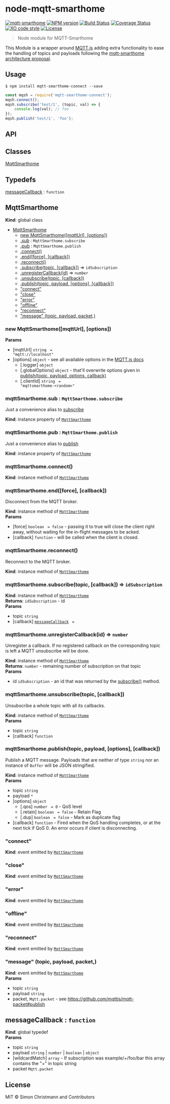 # node-mqtt-smarthome

[![mqtt-smarthome](https://img.shields.io/badge/mqtt-smarthome-blue.svg)](https://github.com/mqtt-smarthome/mqtt-smarthome)
[![NPM version](https://badge.fury.io/js/mqtt-smarthome-connect.svg)](http://badge.fury.io/js/mqtt-smarthome-connect)
[![Build Status](https://travis-ci.org/dersimn/node-mqtt-smarthome-connect.svg?branch=master)](https://travis-ci.org/dersimn/node-mqtt-smarthome-connect)
[![Coverage Status](https://coveralls.io/repos/github/dersimn/node-mqtt-smarthome-connect/badge.svg?branch=master)](https://coveralls.io/github/dersimn/node-mqtt-smarthome-connect?branch=master)
[![XO code style](https://img.shields.io/badge/code_style-XO-5ed9c7.svg)](https://github.com/sindresorhus/xo)
[![License][mit-badge]][mit-url]

> Node module for MQTT-Smarthome

This Module is a wrapper around [MQTT.js](https://github.com/mqtt.js/mqtt.js) adding extra functionality to ease the 
handling of topics and payloads following the 
[mqtt-smarthome architecture proposal](https://github.com/mqtt-smarthome/mqtt-smarthome). 


## Usage

`$ npm install mqtt-smarthome-connect --save`

```javascript
const mqsh = require('mqtt-smarthome-connect');
mqsh.connect();
mqsh.subscribe('test/1', (topic, val) => {
    console.log(val); // foo
});
mqsh.publish('test/1', 'foo');
```


## API

## Classes

<dl>
<dt><a href="#MqttSmarthome">MqttSmarthome</a></dt>
<dd></dd>
</dl>

## Typedefs

<dl>
<dt><a href="#messageCallback">messageCallback</a> : <code>function</code></dt>
<dd></dd>
</dl>

<a name="MqttSmarthome"></a>

## MqttSmarthome
**Kind**: global class  

* [MqttSmarthome](#MqttSmarthome)
    * [new MqttSmarthome([mqttUrl], [options])](#new_MqttSmarthome_new)
    * [.sub](#MqttSmarthome+sub) : <code>MqttSmarthome.subscribe</code>
    * [.pub](#MqttSmarthome+pub) : <code>MqttSmarthome.publish</code>
    * [.connect()](#MqttSmarthome+connect)
    * [.end([force], [callback])](#MqttSmarthome+end)
    * [.reconnect()](#MqttSmarthome+reconnect)
    * [.subscribe(topic, [callback])](#MqttSmarthome+subscribe) ⇒ <code>idSubscription</code>
    * [.unregisterCallback(id)](#MqttSmarthome+unregisterCallback) ⇒ <code>number</code>
    * [.unsubscribe(topic, [callback])](#MqttSmarthome+unsubscribe)
    * [.publish(topic, payload, [options], [callback])](#MqttSmarthome+publish)
    * ["connect"](#MqttSmarthome+event_connect)
    * ["close"](#MqttSmarthome+event_close)
    * ["error"](#MqttSmarthome+event_error)
    * ["offline"](#MqttSmarthome+event_offline)
    * ["reconnect"](#MqttSmarthome+event_reconnect)
    * ["message" (topic, payload, packet,)](#MqttSmarthome+event_message)

<a name="new_MqttSmarthome_new"></a>

### new MqttSmarthome([mqttUrl], [options])
**Params**

- [mqttUrl] <code>string</code> <code> = &quot;mqtt://localhost&quot;</code>
- [options] <code>object</code> - see all available options in the [MQTT.js docs](https://github.com/mqttjs/MQTT.js#client)
    - [.logger] <code>object</code>
    - [.globalOptions] <code>object</code> - that'll overwrite options given in [publish(topic, payload, options, callback)](#MqttSmarthome+publish)
    - [.clientId] <code>string</code> <code> = &quot;mqttsmarthome-&lt;random&gt;&quot;</code>

<a name="MqttSmarthome+sub"></a>

### mqttSmarthome.sub : <code>MqttSmarthome.subscribe</code>
Just a convenience alias to [subscribe](#MqttSmarthome+subscribe)

**Kind**: instance property of [<code>MqttSmarthome</code>](#MqttSmarthome)  
<a name="MqttSmarthome+pub"></a>

### mqttSmarthome.pub : <code>MqttSmarthome.publish</code>
Just a convenience alias to [publish](#MqttSmarthome+publish)

**Kind**: instance property of [<code>MqttSmarthome</code>](#MqttSmarthome)  
<a name="MqttSmarthome+connect"></a>

### mqttSmarthome.connect()
**Kind**: instance method of [<code>MqttSmarthome</code>](#MqttSmarthome)  
<a name="MqttSmarthome+end"></a>

### mqttSmarthome.end([force], [callback])
Disconnect from the MQTT broker.

**Kind**: instance method of [<code>MqttSmarthome</code>](#MqttSmarthome)  
**Params**

- [force] <code>boolean</code> <code> = false</code> - passing it to true will close the client right away, without waiting for the in-flight messages to be acked.
- [callback] <code>function</code> - will be called when the client is closed.

<a name="MqttSmarthome+reconnect"></a>

### mqttSmarthome.reconnect()
Reconnect to the MQTT broker.

**Kind**: instance method of [<code>MqttSmarthome</code>](#MqttSmarthome)  
<a name="MqttSmarthome+subscribe"></a>

### mqttSmarthome.subscribe(topic, [callback]) ⇒ <code>idSubscription</code>
**Kind**: instance method of [<code>MqttSmarthome</code>](#MqttSmarthome)  
**Returns**: <code>idSubscription</code> - id  
**Params**

- topic <code>string</code>
- [callback] [<code>messageCallback</code>](#messageCallback) <code> = </code>

<a name="MqttSmarthome+unregisterCallback"></a>

### mqttSmarthome.unregisterCallback(id) ⇒ <code>number</code>
Unregister a callback. If no registered callback on the corresponding topic is left a MQTT unsubscribe will be
done.

**Kind**: instance method of [<code>MqttSmarthome</code>](#MqttSmarthome)  
**Returns**: <code>number</code> - remaining number of subscription on that topic  
**Params**

- id <code>idSubscription</code> - an id that was returned by the [subscribe()](#MqttSmarthome+subscribe) method.

<a name="MqttSmarthome+unsubscribe"></a>

### mqttSmarthome.unsubscribe(topic, [callback])
Unsubscribe a whole topic with all its callbacks.

**Kind**: instance method of [<code>MqttSmarthome</code>](#MqttSmarthome)  
**Params**

- topic <code>string</code>
- [callback] <code>function</code>

<a name="MqttSmarthome+publish"></a>

### mqttSmarthome.publish(topic, payload, [options], [callback])
Publish a MQTT message. Payloads that are neither of type `string` nor an instance of `Buffer` will be JSON
stringified.

**Kind**: instance method of [<code>MqttSmarthome</code>](#MqttSmarthome)  
**Params**

- topic <code>string</code>
- payload <code>\*</code>
- [options] <code>object</code>
    - [.qos] <code>number</code> <code> = 0</code> - QoS level
    - [.retain] <code>boolean</code> <code> = false</code> - Retain Flag
    - [.dup] <code>boolean</code> <code> = false</code> - Mark as duplicate flag
- [callback] <code>function</code> - Fired when the QoS handling completes, or at the next tick if QoS 0. An error occurs if client is disconnecting.

<a name="MqttSmarthome+event_connect"></a>

### "connect"
**Kind**: event emitted by [<code>MqttSmarthome</code>](#MqttSmarthome)  
<a name="MqttSmarthome+event_close"></a>

### "close"
**Kind**: event emitted by [<code>MqttSmarthome</code>](#MqttSmarthome)  
<a name="MqttSmarthome+event_error"></a>

### "error"
**Kind**: event emitted by [<code>MqttSmarthome</code>](#MqttSmarthome)  
<a name="MqttSmarthome+event_offline"></a>

### "offline"
**Kind**: event emitted by [<code>MqttSmarthome</code>](#MqttSmarthome)  
<a name="MqttSmarthome+event_reconnect"></a>

### "reconnect"
**Kind**: event emitted by [<code>MqttSmarthome</code>](#MqttSmarthome)  
<a name="MqttSmarthome+event_message"></a>

### "message" (topic, payload, packet,)
**Kind**: event emitted by [<code>MqttSmarthome</code>](#MqttSmarthome)  
**Params**

- topic <code>string</code>
- payload <code>string</code>
- packet, <code>Mqtt.packet</code> - see https://github.com/mqttjs/mqtt-packet#publish

<a name="messageCallback"></a>

## messageCallback : <code>function</code>
**Kind**: global typedef  
**Params**

- topic <code>string</code>
- payload <code>string</code> | <code>number</code> | <code>boolean</code> | <code>object</code>
- [wildcardMatch] <code>array</code> - If subscription was example/+/foo/bar this array contains the "+" in topic string
- packet <code>Mqtt.packet</code>


## License

MIT © Simon Christmann and Contributors

[mit-badge]: https://img.shields.io/badge/License-MIT-blue.svg?style=flat
[mit-url]: LICENSE
